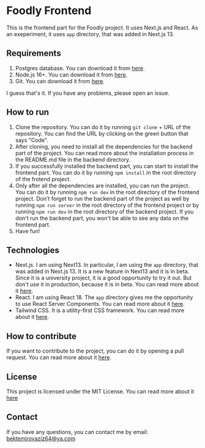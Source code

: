 # Foodly Frontend

This is the frontend part for the Foodly project. It uses Next.js and React. As an exeperiment, it uses `app` directory, that was added in Next.js 13.

## Requirements

1. Postgres database. You can download it from [here](https://www.postgresql.org/download/).
2. Node.js 16+. You can download it from [here](https://nodejs.org/en/download/).
3. Git. You can download it from [here](https://git-scm.com/downloads).

I guess that's it. If you have any problems, please open an issue.

## How to run

1. Clone the repository. You can do it by running `git clone` + URL of the repository. You can find the URL by clicking on the green button that says "Code".
2. After cloning, you need to install all the dependencies for the backend part of the project. You can read more about the installation process in the README.md file in the backend directory.
3. If you successfully installed the backend part, you can start to install the frontend part. You can do it by running `npm install` in the root directory of the frotend project.
4. Only after all the dependencies are installed, you can run the project. You can do it by running `npm run dev` in the root directory of the frontend project. Don't forget to run the backend part of the project as well by running `npm run server` in the root directory of the frontend project or by running `npm run dev` in the root directory of the backend project. If you don't run the backend part, you won't be able to see any data on the frontend part.
5. Have fun!

## Technologies

- Next.js. I am using Next13. In particular, I am using the `app` directory, that was added in Next.js 13. It is a new feature in Next13 and it is in beta. Since it is a university project, it is a good opportunity to try it out. But don't use it in production, because it is in beta. You can read more about it [here](https://nextjs.org/docs/advanced-features/src-directory).
- React. I am using React 18. The `app` directory gives me the opportunity to use React Server Components. You can read more about it [here](https://reactjs.org/docs/server-components.html).
- Tailwind CSS. It is a utility-first CSS framework. You can read more about it [here](https://tailwindcss.com/).

## How to contribute

If you want to contribute to the project, you can do it by opening a pull request. You can read more about it [here](https://docs.github.com/en/github/collaborating-with-issues-and-pull-requests/about-pull-requests).

## License

This project is licensed under the MIT License. You can read more about it [here](./LICENSE.md)

## Contact

If you have any questions, you can contact me by email: <bektemirovaziz64@ya.com>
